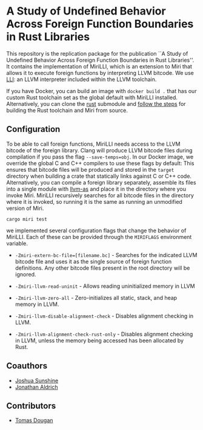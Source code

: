 # A Study of Undefined Behavior Across Foreign Function Boundaries in Rust Libraries

This repository is the replication package for the publication ``A Study of Undefined Behavior Across Foreign Function Boundaries in Rust Libraries''. 
It contains the implementation of MiriLLI, which is an extension to Miri that allows it to execute foreign functions by interpreting LLVM bitcode. We use [LLI](https://llvm.org/docs/CommandGuide/lli.html): an LLVM interpreter included within the LLVM toolchain. 

If you have Docker, you can build an image with `docker build .` that has our custom Rust toolchain set as the global default with MiriLLI installed. Alternatively, you can clone the [rust](https://github.com/icmccorm/mirilli-rust) submodule and [follow the steps](https://rustc-dev-guide.rust-lang.org/building/how-to-build-and-run.html) for building the Rust toolchain and Miri from source. 

##  Configuration

To be able to call foreign functions, MiriLLI needs access to the LLVM bitcode of the foreign library. Clang will produce LLVM bitcode files during compilation if you pass the flag `--save-temps=obj`. In our Docker image, we override the global C and C++ compilers to use these flags by default: This ensures that bitcode files will be produced and stored in the `target` directory when building a crate that statically links against C or C++ code. Alternatively, you can compile a foreign library separately, assemble its files into a single module with [llvm-as](https://llvm.org/docs/CommandGuide/llvm-as.html) and place it in the directory where you invoke Miri. MiriLLI recursively searches for all bitcode files in the directory where it is invoked, so running it is the same as running an unmodified version of Miri.
```
cargo miri test
```

we implemented several configuration flags that change the behavior of MiriLLI. Each of these can be provided through the `MIRIFLAGS` environment variable.

* `-Zmiri-extern-bc-file=[filename.bc]` - Searches for the indicated LLVM bitcode file and uses it as the single source of foreign function definitions. Any other bitcode files present in the root directory will be ignored.

* `-Zmiri-llvm-read-uninit` - Allows reading uninitialized memory in LLVM

* `-Zmiri-llvm-zero-all` - Zero-initializes all static, stack, and heap memory in LLVM. 

* `-Zmiri-llvm-disable-alignment-check` - Disables alignment checking in LLVM.

* `-Zmiri-llvm-alignment-check-rust-only` - Disables alignment checking in LLVM, unless the memory being accessed has been allocated by Rust.

## Coauthors
* [Joshua Sunshine](https://www.cs.cmu.edu/~jssunshi/)
* [Jonathan Aldrich](https://www.cs.cmu.edu/~aldrich/)

## Contributors
* [Tomas Dougan](https://github.com/taurreco)
